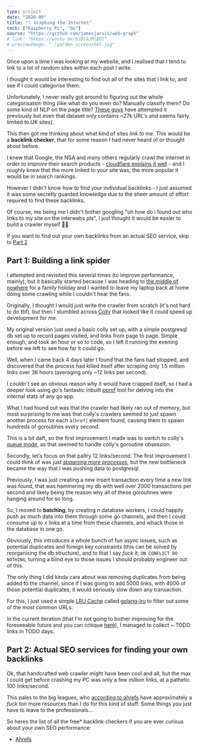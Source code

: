 ```yaml
---
type: project
date: "2020-09"
title: "⠪ Graphing the Internet"
tech: ["Raspberry Pi", "Go"]
source: "https://github.com/jamesjarvis/web-graph"
# link: "https://youtu.be/DiBl9JMlBUI"
# previewImage: "./garden-screenshot.jpg"
---
```


Once upon a time I was looking at my website, and I realised that I tend to link to a lot of random sites within each post I write.

I thought it would be interesting to find out all of the sites that I link to, and see if I could categorise them.

Unfortunately, I never really got around to figuring out the whole categorisation thing (like what do you even do? Manually classify them? Do some kind of NLP on the page title? [These guys](http://data.webarchive.org.uk/opendata/ukwa.ds.1/classification/) have attempted it previously but even that dataset only contains ~27k URL's and seems fairly limited to UK sites).

This then got me thinking about what kind of sites *link to me*.
This would be a **backlink checker**, that for some reason I had never heard of or thought about before.

I knew that Google, the NSA and many others regularly crawl the internet in order to improve their search products - [cloudflare explains it well](https://www.cloudflare.com/learning/bots/what-is-a-web-crawler/) - and I roughly knew that the more linked to your site was, the more popular it would be in search rankings.

However I didn't know how to find your individual backlinks - I just assumed it was some secretly guarded knowledge due to the sheer amount of effort required to find these backlinks.

Of course, me being me I didn't bother googling "uh how do i found out who links to my site on the interwebs pls", I just thought it would be easier to build a crawler myself 🤦‍♂️.

If you want to find out your own backlinks from an actual SEO service, skip to [Part 2](#Part-2:-Actual-SEO-services-for-finding-your-own-backlinks)

## Part 1: Building a link spider

I attempted and revisited this several times (to improve performance, mainly), but it basically started because I was heading to [the middle of nowhere](https://en.wikipedia.org/wiki/Wales) for a family holiday and I wanted to leave my laptop back at home doing some crawling while I couldn't hear the fans.

Originally, I thought I would just write the crawler from scratch (it's not hard to do tbf), but then I stumbled across [Colly](http://go-colly.org/) that looked like it could speed up development for me.

My original version just used a basic colly set up, with a simple postgresql db set up to record pages visited, and links from page to page.
Simple enough, and took an hour or so to code, so I left it running the evening before we left to see how far it could go.

Well, when I came back 4 days later I found that the fans had stopped, and discovered that the process had killed itself after scraping only 1.5 million links over 36 hours (averaging only ~12 links per second).

I couldn't see an obvious reason why it would have crapped itself, so I had a deeper look using go's fantastic inbuilt [pprof](https://pkg.go.dev/net/http/pprof) tool for delving into the internal stats of any go app.

What I had found out was that the crawler had likely ran out of memory, but most surprising to me was that colly's crawlers seemed to just spawn another process for each `a[href]` element found, causing them to spawn hundreds of goroutines every second.

This is a bit daft, so the first improvement I made was to switch to colly's [queue mode](http://go-colly.org/docs/examples/queue/), as that seemed to handle colly's goroutine obsession.

Secondly, let's focus on that paltry 12 links/second.
The first improvement I could think of was just [*spawning more processes*](https://youtu.be/uNy_MLr8mXA), but the new bottleneck became the way that I was pushing data to postgresql.

Previously, I was just creating a new insert transaction every time a new link was found, that was hammering my db with well over 2000 transactions per second and likely being the reason why all of these goroutines were hanging around for so long.

So, I moved to **batching**, by creating *n* database workers, I could happily push as much data into them through some go channels, and then I could consume up to *x* links at a time from these channels, and whack those in the database in one go.

Obviously, this introduces a whole bunch of fun async issues, such as potential duplicates and foreign key constraints (this can be solved by reorganising the db structure), and to that I say *fuck it*; `ON CONFLICT DO NOTHING`, turning a blind eye to those issues I should probably engineer out of this.

The only thing I did kinda care about was removing duplicates from being added to the channel, since if I was going to add 5000 links, with 4000 of those potential duplicates, it would seriously slow down any transaction.

For this, I just used a simple [LRU Cache](https://www.interviewcake.com/concept/java/lru-cache) called [golang-lru](https://github.com/hashicorp/golang-lru) to filter out some of the most common URLs.

In the current iteration (that I'm not going to bother improving for the foreseeable future and you can critique [here](https://github.com/jamesjarvis/web-graph)), I managed to collect ~ TODO links in TODO days.

## Part 2: Actual SEO services for finding your own backlinks

Ok, that handcrafted web crawler might have been cool and all, but the max I could get before crashing my PC was only a few million links, at a pathetic 100 links/second.

This pales to the big leagues, who [according to ahrefs](https://ahrefs.com/big-data) have approximately a *fuck ton* more resources than I do for this kind of stuff.
Some things you just have to leave to the professionals...

So heres the list of all the free\* backlink checkers if you are ever curious about your own SEO performance:

- [Ahrefs](https://ahrefs.com/backlink-checker)
